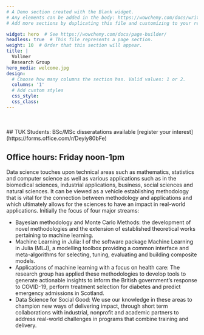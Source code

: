 ```yaml
---
# A Demo section created with the Blank widget.
# Any elements can be added in the body: https://wowchemy.com/docs/writing-markdown-latex/
# Add more sections by duplicating this file and customizing to your requirements.

widget: hero  # See https://wowchemy.com/docs/page-builder/
headless: true  # This file represents a page section.
weight: 10  # Order that this section will appear.
title: |
  Vollmer  
  Research Group
hero_media: welcome.jpg
design:
  # Choose how many columns the section has. Valid values: 1 or 2.
  columns: '1'
  # Add custom styles
  css_style:
  css_class:
---
```


<br>

<br>
## TUK Students: BSc/MSc disseratations available [register your interest](https://forms.office.com/r/Deyiy80bFe)

## Office hours: Friday noon-1pm

Data science touches upon technical areas such as mathematics, statistics and computer science as well as various applications such as in the biomedical sciences, industrial applications, business, social sciences and natural sciences. It can be viewed as a vehicle establishing methodology that is vital for the connection between methodology and applications and which ultimately allows for the sciences to have an impact in real-world applications. 
Initially the focus of  four major streams:
- Bayesian methodology and Monte Carlo Methods: the development of novel methodologies and the extension of established theoretical works pertaining to machine learning.
- Machine Learning in Julia: I  of the software package Machine Learning in Julia (MLJ), a modelling toolbox providing a common interface and meta-algorithms for selecting, tuning, evaluating and building composite models.
- Applications of machine learning with a focus on health care:  The research group has applied these methodologies to develop tools to generate actionable insights to inform the British government’s response to COVID-19, perform treatment selection for diabetes and predict emergency admissions in Scotland.
- Data Science for Social Good: We use our knowledge in these areas to champion new ways of delivering impact, through short term collaborations with industrial, nonprofit and academic partners to address real-world challenges in programs that combine training and delivery.

